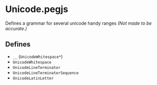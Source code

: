 Unicode.pegjs
===

Defines a grammar for several unicode handy ranges _(Not made to be accurate.)_

Defines
---

- ```__``` (```UnicodeWhitespace*```)
- ```UnicodeWhitespace```
- ```UnicodeLineTerminator```
- ```UnicodeLineTerminatorSequence```
- ```UnicodeLatinLetter```